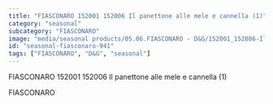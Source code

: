 ```yaml
---
title: "FIASCONARO 152001 152006 Il panettone alle mele e cannella (1)"
category: "seasonal"
subcategory: "FIASCONARO"
image: "media/seasonal products/05.06.FIASCONARO - D&G/152001_152006-Il-panettone-alle-mele-e-cannella (1).jpg"
id: "seasonal-fiasconaro-941"
tags: ["FIASCONARO", "D&G", "seasonal"]
---
```


FIASCONARO 152001 152006 Il panettone alle mele e cannella (1)

FIASCONARO

